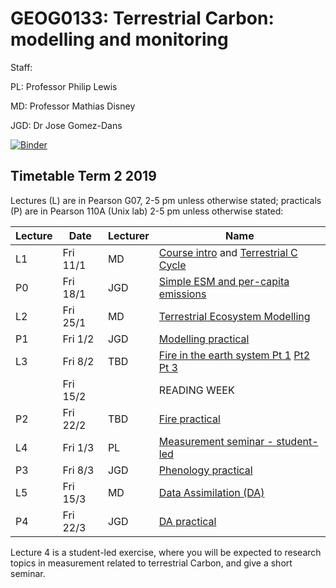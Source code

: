 # GEOG0133: Terrestrial Carbon: modelling and monitoring

Staff:

PL: Professor Philip Lewis

MD: Professor Mathias Disney

JGD: Dr Jose Gomez-Dans

[![Binder](https://mybinder.org/badge_logo.svg)](https://mybinder.org/v2/gh/profLewis/GEOG0133.git/master)

## Timetable Term 2 2019

Lectures (L) are in Pearson G07, 2-5 pm unless otherwise stated; practicals (P) are in Pearson 110A (Unix lab) 2-5 pm unless otherwise stated:

|  Lecture |  Date | Lecturer  | Name  | 
|---|---|---|---|
|L1| Fri 11/1| MD |[Course intro](https://moodle-1819.ucl.ac.uk/mod/resource/view.php?id=290310) and [Terrestrial  C Cycle](https://moodle-1819.ucl.ac.uk/mod/resource/view.php?id=290311)|
|P0| Fri 18/1| JGD| [Simple ESM and per-capita emissions](https://github.com/jgomezdans/geog0133-exercises)|
|L2| Fri 25/1| MD |[Terrestrial Ecosystem Modelling](https://moodle-1819.ucl.ac.uk/mod/resource/view.php?id=290315)|
|P1| Fri 1/2| JGD |[Modelling practical](https://github.com/jgomezdans/geog0133-exercises)|
|L3| Fri 8/2| TBD |[Fire in the earth system Pt 1](docs/figures/wooster_lecture1_fire_intro.pdf) [Pt2](docs/figures/wooster_lecture2_fire.pdf) [Pt 3](docs/figures/Fires_and_climate.pdf)| 
||Fri 15/2|| READING WEEK |
|P2| Fri 22/2| TBD |[Fire practical](https://github.com/profLewis/Wooster_fire_practical) |
|L4| Fri 1/3 |PL |[Measurement seminar - student-led](https://moodle-1819.ucl.ac.uk/mod/page/view.php?id=290319)|
|P3| Fri 8/3 |JGD |[Phenology practical](https://github.com/jgomezdans/geog0133-exercises)|
|L5| Fri 15/3 |MD |[Data Assimilation (DA)](https://moodle-1819.ucl.ac.uk/mod/resource/view.php?id=290327)|
|P4| Fri 22/3 |JGD |[DA practical](https://github.com/jgomezdans/dalec_pf)|

Lecture 4 is a student-led exercise, where you will be expected to research topics in measurement related to terrestrial Carbon, and give a short seminar.
